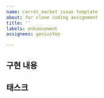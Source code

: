 ```yaml
---
name: carrot_market issue template
about: for clone coding assignment
title: ''
labels: enhancement
assignees: geniusYoo

---
```


## 구현 내용
<!-- 구현하고자하는 내용에 대해 작성해주세요! -->

## 태스크
<!-- 구현할 때 해야하는 작업들의 List를 적어주세요! -->
